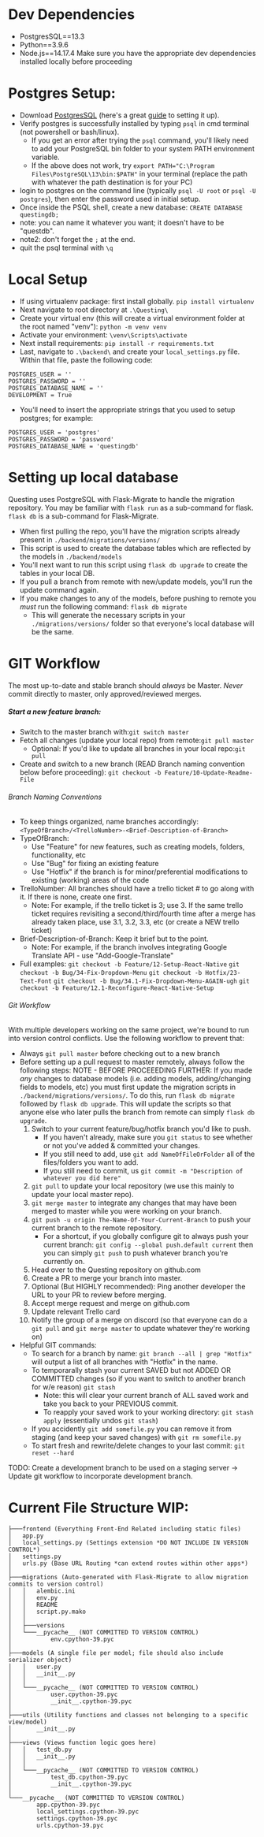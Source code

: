 # Dev Dependencies

-   PostgresSQL==13.3
-   Python==3.9.6
-   Node.js==14.17.4
    Make sure you have the appropriate dev dependencies installed locally before proceeding

# Postgres Setup:

-   Download [PostgresSQL](https://www.postgresql.org/download/windows/) (here's a great [guide](https://www.postgresqltutorial.com/install-postgresql/) to setting it up).
-   Verify postgres is successfully installed by typing `psql` in cmd terminal (not powershell or bash/linux).
    -   If you get an error after trying the `psql` command, you'll likely need to add your PostgreSQL bin folder to your system PATH environment variable.
    -   If the above does not work, try `export PATH="C:\Program Files\PostgreSQL\13\bin:$PATH"` in your terminal (replace the path with whatever the path destination is for your PC)
-   login to postgres on the command line (typically `psql -U root` or `psql -U postgres`), then enter the password used in initial setup.
-   Once inside the PSQL shell, create a new database:
    `CREATE DATABASE questingdb;`
-   note: you can name it whatever you want; it doesn't have to be "questdb".
-   note2: don't forget the `;` at the end.
-   quit the psql terminal with `\q`

# Local Setup

-   If using virtualenv package: first install globally.
    `pip install virtualenv`
-   Next navigate to root directory at `.\Questing\`
-   Create your virtual env (this will create a virtual environment folder at the root named "venv"):
    `python -m venv venv`
-   Activate your environment:
    `\venv\Scripts\activate`
-   Next install requirements:
    `pip install -r requirements.txt`
-   Last, navigate to `.\backend\` and create your `local_settings.py` file. Within that file, paste the following code:

```
POSTGRES_USER = ''
POSTGRES_PASSWORD = ''
POSTGRES_DATABASE_NAME = ''
DEVELOPMENT = True
```

-   You'll need to insert the appropriate strings that you used to setup postgres; for example:

```
POSTGRES_USER = 'postgres'
POSTGRES_PASSWORD = 'password'
POSTGRES_DATABASE_NAME = 'questingdb'
```

# Setting up local database

Questing uses PostgreSQL with Flask-Migrate to handle the migration repository. You may be familiar with
`flask run` as a sub-command for flask. `flask db` is a sub-command for Flask-Migrate.

-   When first pulling the repo, you'll have the migration scripts already present in `./backend/migrations/versions/`
-   This script is used to create the database tables which are reflected by the models in `./backend/models`
-   You'll next want to run this script using `flask db upgrade` to create the tables in your local DB.
-   If you pull a branch from remote with new/update models, you'll run the update command again.
-   If you make changes to any of the models, before pushing to remote you _must_ run the following command:
    `flask db migrate`
    -   This will generate the necessary scripts in your `./migrations/versions/` folder so that everyone's local database will be the same.

# GIT Workflow

The most up-to-date and stable branch should _always_ be Master. _Never_ commit directly to master, only approved/reviewed merges.

##### Start a new feature branch:

-   Switch to the master branch with:`git switch master`
-   Fetch all changes (update your local repo) from remote:`git pull master`
    -   Optional: If you'd like to update all branches in your local repo:`git pull`
-   Create and switch to a new branch (READ Branch naming convention below before proceeding): `git checkout -b Feature/10-Update-Readme-File`

###### Branch Naming Conventions

-   To keep things organized, name branches accordingly: `<TypeOfBranch>/<TrelloNumber>-<Brief-Description-of-Branch>`
-   TypeOfBranch:
    -   Use "Feature" for new features, such as creating models, folders, functionality, etc
    -   Use "Bug" for fixing an existing feature
    -   Use "Hotfix" if the branch is for minor/preferential modifications to existing (working) areas of the code
-   TrelloNumber: All branches should have a trello ticket # to go along with it. If there is none, create one first.
    -   Note: For example, if the trello ticket is 3; use 3. If the same trello ticket requires revisiting
        a second/third/fourth time after a merge has already taken place, use 3.1, 3.2, 3.3, etc (or create a NEW trello ticket)
-   Brief-Description-of-Branch: Keep it brief but to the point.
    -   Note: For example, if the branch involves integrating Google Translate API - use "Add-Google-Translate"
-   Full examples:
    `git checkout -b Feature/12-Setup-React-Native`
    `git checkout -b Bug/34-Fix-Dropdown-Menu`
    `git checkout -b Hotfix/23-Text-Font`
    `git checkout -b Bug/34.1-Fix-Dropdown-Menu-AGAIN-ugh`
    `git checkout -b Feature/12.1-Reconfigure-React-Native-Setup`

###### Git Workflow

With multiple developers working on the same project, we're bound to run into version control conflicts.
Use the following workflow to prevent that:

-   Always `git pull master` before checking out to a new branch
-   Before setting up a pull request to master remotely, always follow the following steps:
    NOTE - BEFORE PROCEEEDING FURTHER:
    If you made _any_ changes to database models (i.e. adding models, adding/changing fields to models, etc) you must first
    update the migration scripts in `./backend/migrations/versions/`. To do this, run `flask db migrate` followed by `flask db upgrade`.
    This will update the scripts so that anyone else who later pulls the branch from remote can simply `flask db upgrade`.
    1. Switch to your current feature/bug/hotfix branch you'd like to push.
        - If you haven't already, make sure you `git status` to see whether or not you've added & committed your changes.
        - If you still need to add, use `git add NameOfFileOrFolder` all of the files/folders you want to add.
        - If you still need to commit, us `git commit -m "Description of whatever you did here"`
    2. `git pull` to update your local repository (we use this mainly to update your local master repo).
    3. `git merge master` to integrate any changes that may have been merged to master while you were working on your branch.
    4. `git push -u origin The-Name-Of-Your-Current-Branch` to push your current branch to the remote repository.
        - For a shortcut, if you globally configure git to always push your current branch: `git config --global push.default current`
          then you can simply `git push` to push whatever branch you're currently on.
    5. Head over to the Questing repository on github.com
    6. Create a PR to merge your branch into master.
    7. Optional (But HIGHLY recommended): Ping another developer the URL to your PR to review before merging.
    8. Accept merge request and merge on github.com
    9. Update relevant Trello card
    10. Notify the group of a merge on discord (so that everyone can do a `git pull` and `git merge master` to update whatever they're working on)
-   Helpful GIT commands:
    -   To search for a branch by name: `git branch --all | grep "Hotfix"` will output a list of all branches with "Hotfix" in the name.
    -   To temporarally stash your current SAVED but not ADDED OR COMMITTED changes (so if you want to switch to another branch for w/e reason)
        `git stash`
        -   Note: this will clear your current branch of ALL saved work and take you back to your PREVIOUS commit.
        -   To reapply your saved work to your working directory: `git stash apply` (essentially undos `git stash`)
    -   If you accidently `git add somefile.py` you can remove it from staging (and keep your saved changes) with `git rm somefile.py`
    -   To start fresh and rewrite/delete changes to your last commit: `git reset --hard`

TODO: Create a development branch to be used on a staging server -> Update git workflow to incorporate development branch.

# Current File Structure WIP:

```
├───frontend (Everything Front-End Related including static files)
│   app.py
│   local_settings.py (Settings extension *DO NOT INCLUDE IN VERSION CONTROL*)
│   settings.py
│   urls.py (Base URL Routing *can extend routes within other apps*)
│
├───migrations (Auto-generated with Flask-Migrate to allow migration commits to version control)
│   │   alembic.ini
│   │   env.py
│   │   README
│   │   script.py.mako
│   │
│   ├───versions
│   └───__pycache__ (NOT COMMITTED TO VERSION CONTROL)
│           env.cpython-39.pyc
│
├───models (A single file per model; file should also include serializer object)
│   │   user.py
│   │   __init__.py
│   │
│   └───__pycache__ (NOT COMMITTED TO VERSION CONTROL)
│           user.cpython-39.pyc
│           __init__.cpython-39.pyc
│
├───utils (Utility functions and classes not belonging to a specific view/model)
│       __init__.py
│
├───views (Views function logic goes here)
│   │   test_db.py
│   │   __init__.py
│   │
│   └───__pycache__ (NOT COMMITTED TO VERSION CONTROL)
│           test_db.cpython-39.pyc
│           __init__.cpython-39.pyc
│
└───__pycache__ (NOT COMMITTED TO VERSION CONTROL)
        app.cpython-39.pyc
        local_settings.cpython-39.pyc
        settings.cpython-39.pyc
        urls.cpython-39.pyc
```
